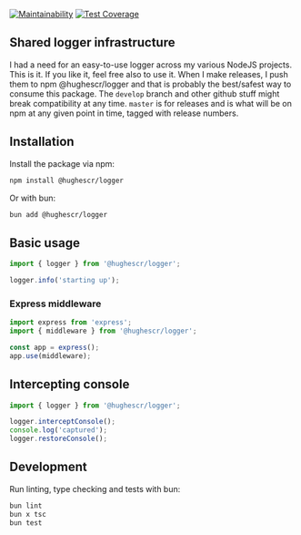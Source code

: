 [![Maintainability](https://api.codeclimate.com/v1/badges/52b72f2f616b288326dc/maintainability)](https://codeclimate.com/github/hughescr/shared-logger/maintainability) [![Test Coverage](https://api.codeclimate.com/v1/badges/52b72f2f616b288326dc/test_coverage)](https://codeclimate.com/github/hughescr/shared-logger/test_coverage)

Shared logger infrastructure
----------------------------

I had a need for an easy-to-use logger across my various NodeJS projects.  This is it.  If you like it, feel free also to use it.  When I make releases, I push them to npm @hughescr/logger and that is probably the best/safest way to consume this package.  The `develop` branch and other github stuff might break compatibility at any time.  `master` is for releases and is what will be on npm at any given point in time, tagged with release numbers.

## Installation

Install the package via npm:

```bash
npm install @hughescr/logger
```

Or with bun:

```bash
bun add @hughescr/logger
```

## Basic usage

```ts
import { logger } from '@hughescr/logger';

logger.info('starting up');
```

### Express middleware

```ts
import express from 'express';
import { middleware } from '@hughescr/logger';

const app = express();
app.use(middleware);
```

## Intercepting console

```ts
import { logger } from '@hughescr/logger';

logger.interceptConsole();
console.log('captured');
logger.restoreConsole();
```

## Development

Run linting, type checking and tests with bun:

```bash
bun lint
bun x tsc
bun test
```
